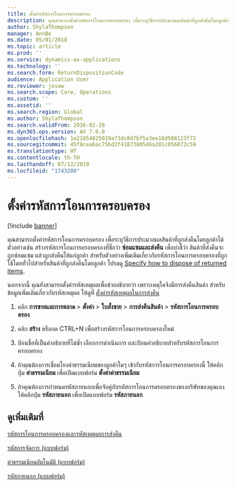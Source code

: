 ```yaml
---
title: ตั้งค่ารหัสการโอนการครอบครอง
description: คุณสามารถตั้งค่ารหัสการโอนการครอบครอง เพื่อระบุวิธีการประมวลผลสินค้าที่ถูกส่งคืนโดยลูกค้าได้
author: ShylaThompson
manager: AnnBe
ms.date: 05/01/2018
ms.topic: article
ms.prod: ''
ms.service: dynamics-ax-applications
ms.technology: ''
ms.search.form: ReturnDispositionCode
audience: Application User
ms.reviewer: josaw
ms.search.scope: Core, Operations
ms.custom: ''
ms.assetid: ''
ms.search.region: Global
ms.author: ShylaThompson
ms.search.validFrom: 2016-02-28
ms.dyn365.ops.version: AX 7.0.0
ms.openlocfilehash: 1e21854825019a73dc8d7bf5a3ee18d508123f72
ms.sourcegitcommit: 45f8cea6ac75bd2f4187380546a201c056072c59
ms.translationtype: HT
ms.contentlocale: th-TH
ms.lasthandoff: 07/12/2019
ms.locfileid: "1743208"
---
```

# <a name="set-up-disposition-codes"></a>ตั้งค่ารหัสการโอนการครอบครอง 

[!include [banner](../includes/banner.md)]


คุณสามารถตั้งค่ารหัสการโอนการครอบครอง เพื่อระบุวิธีการประมวลผลสินค้าที่ถูกส่งคืนโดยลูกค้าได้ ตัวอย่างเช่น สร้างรหัสการโอนการครอบครองที่ชื่อว่า **ซ่อมแซมและส่งคืน** เพื่อบ่งชี้ว่า สินค้าที่ส่งคืนจะถูกซ่อมแซม แล้วถูกส่งคืนให้แก่ลูกค้า สำหรับตัวอย่างเพิ่มเติมเกี่ยวกับรหัสการโอนการครอบครองที่ถูกใช้โดยทั่วไปสำหรับสินค้าที่ถูกส่งคืนโดยลูกค้า โปรดดู [Specify how to dispose of returned items](specify-how-to-dispose-of-returned-items.md).

นอกจากนี้ คุณยังสามารถตั้งค่ารหัสเหตุผลเพื่อช่วยอธิบายว่า เพราะเหตุใดจึงมีการส่งคืนสินค้า สำหรับข้อมูลเพิ่มเติมเกี่ยวกับรหัสเหตุผล ให้ดูที่ [ตั้งค่ารหัสเหตุผลในการส่งคืน](set-up-return-reason-code.md)

1.  คลิก **การขายและการตลาด** \> **ตั้งค่า** \> **ใบสั่งขาย** \> **การส่งคืนสินค้า** \> **รหัสการโอนการครอบครอง**

2.  คลิก **สร้าง** หรือกด CTRL+N เพื่อสร้างรหัสการโอนการครอบครองใหม่

3.  ป้อนชื่อที่เป็นคำอธิบายที่ไม่ซ้ำ เลือกการดำเนินการ และป้อนคำอธิบายสำหรับรหัสการโอนการครอบครอง

4.  ถ้าคุณต้องการเชื่อมโยงค่าธรรมเนียมของลูกค้าใดๆ เข้ากับรหัสการโอนการครอบครองนี้ ให้คลิกปุ่ม **ค่าธรรมเนียม** เพื่อเปิดแบบฟอร์ม **ตั้งค่าค่าธรรมเนียม**

5.  ถ้าคุณต้องการกำหนดรหัสภายนอกเพื่อจับคู่กับรหัสการโอนการครอบครองของบริษัทของคุณเอง ให้คลิกปุ่ม **รหัสภายนอก** เพื่อเปิดแบบฟอร์ม **รหัสภายนอก**

## <a name="see-also"></a>ดูเพิ่มเติมที่

[รหัสการโอนการครอบครองและรหัสเหตุผลการส่งคืน](disposition-and-return-reason-codes.md)

[รหัสการจัดการ (แบบฟอร์ม)](https://technet.microsoft.com/library/hh597113\(v=ax.60\))

[ค่าธรรมเนียมอัตโนมัติ (แบบฟอร์ม)](https://technet.microsoft.com/library/aa582856\(v=ax.60\))

[รหัสภายนอก (แบบฟอร์ม)](https://technet.microsoft.com/library/aa583814\(v=ax.60\))

  



